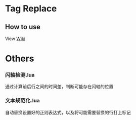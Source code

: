 # Tag Replace
## How to use
View [Wiki](https://github.com/op200/Tag-Replace_for_Aegisub/wiki)

# Others
### 闪轴检测.lua
通过计算前后行之间的时间差，判断可能存在闪轴的位置

### 文本规范化.lua
自动替换设置好的正则表达式，以及将可能需要替换的行打上标记
